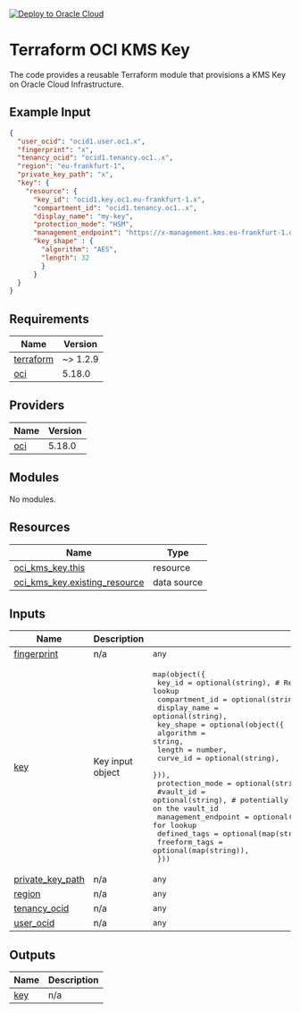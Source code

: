 [![Deploy to Oracle Cloud](https://oci-resourcemanager-plugin.plugins.oci.oraclecloud.com/latest/deploy-to-oracle-cloud.svg)](https://cloud.oracle.com/resourcemanager/stacks/create?zipUrl=https://github.com/avaloqcloud/terraform-oci-kms-key/archive/refs/heads/main.zip)
# Terraform OCI KMS Key
The code provides a reusable Terraform module that provisions a KMS Key on Oracle Cloud Infrastructure.

## Example Input
```json
{
  "user_ocid": "ocid1.user.oc1.x",
  "fingerprint": "x",
  "tenancy_ocid": "ocid1.tenancy.oc1..x",
  "region": "eu-frankfurt-1",
  "private_key_path": "x",
  "key": {
    "resource": {
      "key_id": "ocid1.key.oc1.eu-frankfurt-1.x",
      "compartment_id": "ocid1.tenancy.oc1..x",
      "display_name": "my-key",
      "protection_mode": "HSM",
      "management_endpoint": "https://x-management.kms.eu-frankfurt-1.oraclecloud.com",
      "key_shape" : {
        "algorithm": "AES",
        "length": 32
        }
      }
  }
}
```
<!-- BEGIN_TF_DOCS -->
## Requirements

| Name | Version |
|------|---------|
| <a name="requirement_terraform"></a> [terraform](#requirement\_terraform) | ~> 1.2.9 |
| <a name="requirement_oci"></a> [oci](#requirement\_oci) | 5.18.0 |

## Providers

| Name | Version |
|------|---------|
| <a name="provider_oci"></a> [oci](#provider\_oci) | 5.18.0 |

## Modules

No modules.

## Resources

| Name | Type |
|------|------|
| [oci_kms_key.this](https://registry.terraform.io/providers/oracle/oci/5.18.0/docs/resources/kms_key) | resource |
| [oci_kms_key.existing_resource](https://registry.terraform.io/providers/oracle/oci/5.18.0/docs/data-sources/kms_key) | data source |

## Inputs

| Name | Description | Type | Default | Required |
|------|-------------|------|---------|:--------:|
| <a name="input_fingerprint"></a> [fingerprint](#input\_fingerprint) | n/a | `any` | n/a | yes |
| <a name="input_key"></a> [key](#input\_key) | Key input object | <pre>map(object({<br>    key_id         = optional(string), # Required for lookup<br>    compartment_id = optional(string),<br>    display_name   = optional(string),<br>    key_shape = optional(object({<br>      algorithm = string,<br>      length    = number,<br>      curve_id  = optional(string),<br>    })),<br>    protection_mode = optional(string),<br>    #vault_id = optional(string), # potentially we look up the management_endpoint based on the vault_id<br>    management_endpoint = optional(string), # Required for lookup<br>    defined_tags        = optional(map(string)),<br>    freeform_tags       = optional(map(string)),<br>  }))</pre> | n/a | yes |
| <a name="input_private_key_path"></a> [private\_key\_path](#input\_private\_key\_path) | n/a | `any` | n/a | yes |
| <a name="input_region"></a> [region](#input\_region) | n/a | `any` | n/a | yes |
| <a name="input_tenancy_ocid"></a> [tenancy\_ocid](#input\_tenancy\_ocid) | n/a | `any` | n/a | yes |
| <a name="input_user_ocid"></a> [user\_ocid](#input\_user\_ocid) | n/a | `any` | n/a | yes |

## Outputs

| Name | Description |
|------|-------------|
| <a name="output_key"></a> [key](#output\_key) | n/a |
<!-- END_TF_DOCS -->
